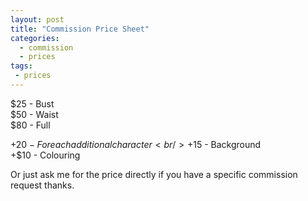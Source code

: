 ```yaml
---
layout: post
title: "Commission Price Sheet"
categories:
  - commission
  - prices
tags:
 - prices
---
```



$25 - Bust <br />
$50 - Waist <br />
$80 - Full <br />

+$20 - For each additional character <br />
+$15 - Background <br />
+$10 - Colouring <br />

Or just ask me for the price directly if you have a specific commission request thanks.<br />